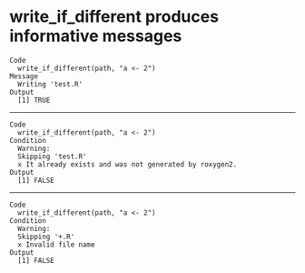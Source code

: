 # write_if_different produces informative messages

    Code
      write_if_different(path, "a <- 2")
    Message
      Writing 'test.R'
    Output
      [1] TRUE

---

    Code
      write_if_different(path, "a <- 2")
    Condition
      Warning:
      Skipping 'test.R'
      x It already exists and was not generated by roxygen2.
    Output
      [1] FALSE

---

    Code
      write_if_different(path, "a <- 2")
    Condition
      Warning:
      Skipping '+.R'
      x Invalid file name
    Output
      [1] FALSE


